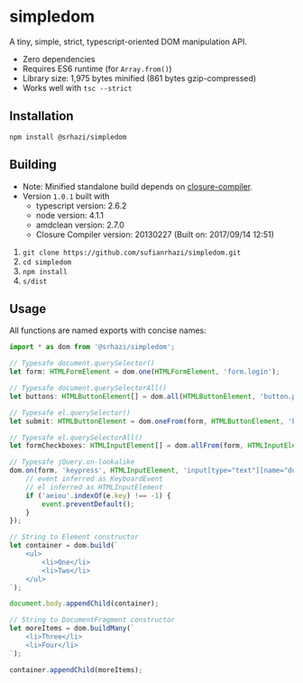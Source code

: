 # simpledom

A tiny, simple, strict, typescript-oriented DOM manipulation API.

* Zero dependencies
* Requires ES6 runtime (for `Array.from()`)
* Library size: 1,975 bytes minified (861 bytes gzip-compressed)
* Works well with `tsc --strict`


## Installation

`npm install @srhazi/simpledom`


## Building

* Note: Minified standalone build depends on [closure-compiler](http://code.google.com/closure/compiler).
* Version `1.0.1` built with
  * typescript version: 2.6.2
  * node version: 4.1.1
  * amdclean version: 2.7.0
  * Closure Compiler version: 20130227 (Built on: 2017/09/14 12:51)

1. `git clone https://github.com/sufianrhazi/simpledom.git`
2. `cd simpledom`
3. `npm install`
4. `s/dist`

## Usage

All functions are named exports with concise names:

```typescript
import * as dom from '@srhazi/simpledom';

// Typesafe document.querySelector()
let form: HTMLFormElement = dom.one(HTMLFormElement, 'form.login');

// Typesafe document.querySelectorAll()
let buttons: HTMLButtonElement[] = dom.all(HTMLButtonElement, 'button.primary');

// Typesafe el.querySelector()
let submit: HTMLButtonElement = dom.oneFrom(form, HTMLButtonElement, 'button.submit');

// Typesafe el.querySelectorAll()
let formCheckboxes: HTMLInputElement[] = dom.allFrom(form, HTMLInputElement, 'input[type="checkbox"]');

// Typesafe jQuery.on-lookalike
dom.on(form, 'keypress', HTMLInputElement, 'input[type="text"][name="dotcom-2.0-name"]', (event, el) => {
    // event inferred as KeyboardEvent
    // el inferred as HTMLInputElement
    if ('aeiou'.indexOf(e.key) !== -1) {
        event.preventDefault();
    }
});

// String to Element constructor
let container = dom.build(`
    <ul>
        <li>One</li>
        <li>Two</li>
    </ul>
`);

document.body.appendChild(container);

// String to DocumentFragment constructor
let moreItems = dom.buildMany(`
    <li>Three</li>
    <li>Four</li>
`);

container.appendChild(moreItems);
```
